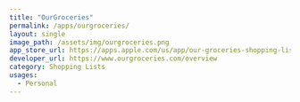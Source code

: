 ```yaml
---
title: "OurGroceries"
permalink: /apps/ourgroceries/
layout: single
image_path: /assets/img/ourgroceries.png
app_store_url: https://apps.apple.com/us/app/our-groceries-shopping-list/id325851015
developer_url: https://www.ourgroceries.com/overview
category: Shopping Lists
usages:
  - Personal
---
```

